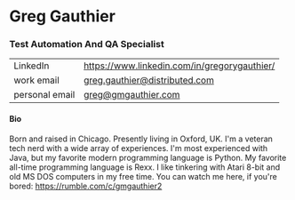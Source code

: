 # Greg Gauthier

### Test Automation And QA Specialist

|         |         |                     
| :----------- | :-------------- | 
| LinkedIn | https://www.linkedin.com/in/gregorygauthier/ |
| work email  | greg.gauthier@distributed.com | 
| personal email | greg@gmgauthier.com |

#### Bio

Born and raised in Chicago. Presently living in Oxford, UK. I'm a veteran tech nerd with a wide array of experiences. I'm most experienced with Java, but my favorite modern programming language is Python. My favorite all-time programming language is Rexx. I like tinkering with Atari 8-bit and old MS DOS computers in my free time. You can watch me here, if you're bored: https://rumble.com/c/gmgauthier2

